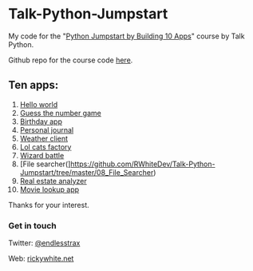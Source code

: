 # Talk-Python-Jumpstart
My code for the "[Python Jumpstart by Building 10 Apps]("https://training.talkpython.fm/courses/explore_python_jumpstart/python-language-jumpstart-building-10-apps")" course by Talk Python.

Github repo for the course code [here](https://github.com/mikeckennedy/python-jumpstart-course-demos).

Ten apps:
-
1. [Hello world](https://github.com/RWhiteDev/Talk-Python-Jumpstart/tree/master/01_Hello_World)
2. [Guess the number game](https://github.com/RWhiteDev/Talk-Python-Jumpstart/tree/master/02_Guess_Number)
3. [Birthday app](https://github.com/RWhiteDev/Talk-Python-Jumpstart/tree/master/03_Birthday_App)
4. [Personal journal](https://github.com/RWhiteDev/Talk-Python-Jumpstart/tree/master/04_Personal_Journal)
5. [Weather client](https://github.com/RWhiteDev/Talk-Python-Jumpstart/tree/master/05_Weather_Client)
6. [Lol cats factory](https://github.com/RWhiteDev/Talk-Python-Jumpstart/tree/master/06_LOL_Cats)
7. [Wizard battle](https://github.com/RWhiteDev/Talk-Python-Jumpstart/tree/master/07_Wizard_Game)
8. [File searcher(]https://github.com/RWhiteDev/Talk-Python-Jumpstart/tree/master/08_File_Searcher)
9. [Real estate analyzer](https://github.com/RWhiteDev/Talk-Python-Jumpstart/tree/master/09_Real_Estate_Analysis)
10. [Movie lookup app](https://github.com/RWhiteDev/Talk-Python-Jumpstart/tree/master/10_Movie_Search)

Thanks for your interest.

### Get in touch
Twitter: [@endlesstrax](https://twitter.com/endlesstrax)

Web: [rickywhite.net](http://rickywhite.net) 
